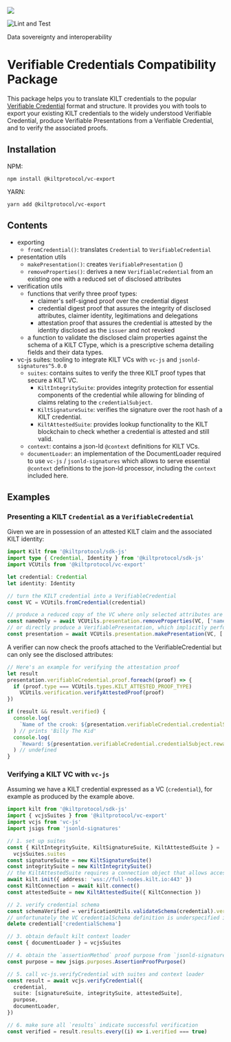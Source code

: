 [![](https://user-images.githubusercontent.com/39338561/122415864-8d6a7c00-cf88-11eb-846f-a98a936f88da.png)
](https://kilt.io)

![Lint and Test](https://github.com/KILTprotocol/sdk-js/workflows/Lint%20and%20Test/badge.svg)

Data sovereignty and interoperability

# Verifiable Credentials Compatibility Package

This package helps you to translate KILT credentials to the popular [Verifiable Credential](https://www.w3.org/TR/vc-data-model/) format and structure.
It provides you with tools to export your existing KILT credentials to the widely understood Verifiable Credential, produce Verifiable Presentations from a Verifiable Credential, and to verify the associated proofs.

## Installation

NPM:

```
npm install @kiltprotocol/vc-export
```

YARN:

```
yarn add @kiltprotocol/vc-export
```

## Contents

- exporting
  - `fromCredential()`: translates `Credential` to `VerifiableCredential`
- presentation utils
  - `makePresentation()`: creates `VerifiablePresentation` ()
  - `removeProperties()`: derives a new `VerifiableCredential` from an existing one with a reduced set of disclosed attributes
- verification utils
  - functions that verify three proof types:
    - claimer's self-signed proof over the credential digest
    - credential digest proof that assures the integrity of disclosed attributes, claimer identity, legitimations and delegations
    - attestation proof that assures the credential is attested by the identity disclosed as the `issuer` and not revoked
  - a function to validate the disclosed claim properties against the schema of a KILT CType, which is a prescriptive schema detailing fields and their data types.
- vc-js suites: tooling to integrate KILT VCs with `vc-js` and `jsonld-signatures^5.0.0`
  - `suites`: contains suites to verify the three KILT proof types that secure a KILT VC.
    - `KiltIntegritySuite`: provides integrity protection for essential components of the credential while allowing for blinding of claims relating to the `credentialSubject`.
    - `KiltSignatureSuite`: verifies the signature over the root hash of a KILT credential.
    - `KiltAttestedSuite`: provides lookup functionality to the KILT blockchain to check whether a credential is attested and still valid.
  - `context`: contains a json-ld `@context` definitions for KILT VCs.
  - `documentLoader`: an implementation of the DocumentLoader required to use `vc-js` / `jsonld-signatures` which allows to serve essential `@context` definitions to the json-ld processor, including the `context` included here.

## Examples

### Presenting a KILT `Credential` as a `VerifiableCredential`

Given we are in possession of an attested KILT claim and the associated KILT identity:

```typescript
import Kilt from '@kiltprotocol/sdk-js'
import type { Credential, Identity } from '@kiltprotocol/sdk-js'
import VCUtils from '@kiltprotocol/vc-export'

let credential: Credential
let identity: Identity

// turn the KILT credential into a VerifiableCredential
const VC = VCUtils.fromCredential(credential)

// produce a reduced copy of the VC where only selected attributes are disclosed
const nameOnly = await VCUtils.presentation.removeProperties(VC, ['name'])
// or directly produce a VerifiablePresentation, which implicitly performs the step above
const presentation = await VCUtils.presentation.makePresentation(VC, ['name'])
```

A verifier can now check the proofs attached to the VerifiableCredential but can only see the disclosed attributes:

```typescript
// Here's an example for verifying the attestation proof
let result
presentation.verifiableCredential.proof.foreach((proof) => {
  if (proof.type === VCUtils.types.KILT_ATTESTED_PROOF_TYPE)
    VCUtils.verification.verifyAttestedProof(proof)
})

if (result && result.verified) {
  console.log(
    `Name of the crook: ${presentation.verifiableCredential.credentialSubject.name}`
  ) // prints 'Billy The Kid'
  console.log(
    `Reward: ${presentation.verifiableCredential.credentialSubject.reward}`
  ) // undefined
}
```

### Verifying a KILT VC with `vc-js`

Assuming we have a KILT credential expressed as a VC (`credential`), for example as produced by the example above.

```typescript
import kilt from '@kiltprotocol/sdk-js'
import { vcjsSuites } from '@kiltprotocol/vc-export'
import vcjs from 'vc-js'
import jsigs from 'jsonld-signatures'

// 1. set up suites
const { KiltIntegritySuite, KiltSignatureSuite, KiltAttestedSuite } =
  vcjsSuites.suites
const signatureSuite = new KiltSignatureSuite()
const integritySuite = new KiltIntegritySuite()
// the KiltAttestedSuite requires a connection object that allows access to the KILT blockchain, which we can obtain via the KILT sdk
await kilt.init({ address: 'wss://full-nodes.kilt.io:443' })
const KiltConnection = await kilt.connect()
const attestedSuite = new KiltAttestedSuite({ KiltConnection })

// 2. verify credential schema
const schemaVerified = verificationUtils.validateSchema(credential).verified
// unfortunately the VC credentialSchema definition is underspecified in their context - we therefore have to remove it before credential verification
delete credential['credentialSchema']

// 3. obtain default kilt context loader
const { documentLoader } = vcjsSuites

// 4. obtain the `assertionMethod` proof purpose from `jsonld-signatures`
const purpose = new jsigs.purposes.AssertionProofPurpose()

// 5. call vc-js.verifyCredential with suites and context loader
const result = await vcjs.verifyCredential({
  credential,
  suite: [signatureSuite, integritySuite, attestedSuite],
  purpose,
  documentLoader,
})

// 6. make sure all `results` indicate successful verification
const verified = result.results.every((i) => i.verified === true)
```
